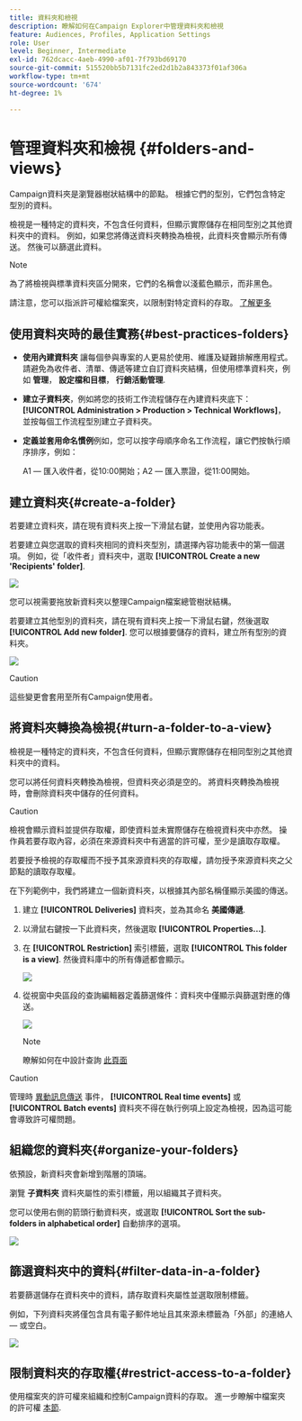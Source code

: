 ```yaml
---
title: 資料夾和檢視
description: 瞭解如何在Campaign Explorer中管理資料夾和檢視
feature: Audiences, Profiles, Application Settings
role: User
level: Beginner, Intermediate
exl-id: 762dcacc-4aeb-4990-af01-7f793bd69170
source-git-commit: 515520bb5b7131fc2ed2d1b2a843373f01af306a
workflow-type: tm+mt
source-wordcount: '674'
ht-degree: 1%

---
```


# 管理資料夾和檢視 {#folders-and-views}

Campaign資料夾是瀏覽器樹狀結構中的節點。 根據它們的型別，它們包含特定型別的資料。

檢視是一種特定的資料夾，不包含任何資料，但顯示實際儲存在相同型別之其他資料夾中的資料。 例如，如果您將傳送資料夾轉換為檢視，此資料夾會顯示所有傳送。 然後可以篩選此資料。


>[!NOTE]
>為了將檢視與標準資料夾區分開來，它們的名稱會以淺藍色顯示，而非黑色。
>

請注意，您可以指派許可權給檔案夾，以限制對特定資料的存取。 [了解更多](#restrict-access-to-a-folder)

## 使用資料夾時的最佳實務{#best-practices-folders}

* **使用內建資料夾** 讓每個參與專案的人更易於使用、維護及疑難排解應用程式。 請避免為收件者、清單、傳遞等建立自訂資料夾結構，但使用標準資料夾，例如 **管理**， **設定檔和目標**， **行銷活動管理**.

* **建立子資料夾**，例如將您的技術工作流程儲存在內建資料夾底下： **[!UICONTROL Administration > Production > Technical Workflows]**，並按每個工作流程型別建立子資料夾。

* **定義並套用命名慣例**&#x200B;例如，您可以按字母順序命名工作流程，讓它們按執行順序排序，例如：

  A1 — 匯入收件者，從10:00開始；A2 — 匯入票證，從11:00開始。

## 建立資料夾{#create-a-folder}

若要建立資料夾，請在現有資料夾上按一下滑鼠右鍵，並使用內容功能表。

若要建立與您選取的資料夾相同的資料夾型別，請選擇內容功能表中的第一個選項。 例如，從「收件者」資料夾中，選取 **[!UICONTROL Create a new 'Recipients' folder]**.

![](assets/create-recipient-folder.png)

您可以視需要拖放新資料夾以整理Campaign檔案總管樹狀結構。

若要建立其他型別的資料夾，請在現有資料夾上按一下滑鼠右鍵，然後選取 **[!UICONTROL Add new folder]**. 您可以根據要儲存的資料，建立所有型別的資料夾。

![](assets/add-new-folder.png)

>[!CAUTION]
>這些變更會套用至所有Campaign使用者。
>

## 將資料夾轉換為檢視{#turn-a-folder-to-a-view}

檢視是一種特定的資料夾，不包含任何資料，但顯示實際儲存在相同型別之其他資料夾中的資料。

您可以將任何資料夾轉換為檢視，但資料夾必須是空的。 將資料夾轉換為檢視時，會刪除資料夾中儲存的任何資料。

>[!CAUTION]
>
>檢視會顯示資料並提供存取權，即使資料並未實際儲存在檢視資料夾中亦然。 操作員若要存取內容，必須在來源資料夾中有適當的許可權，至少是讀取存取權。
>
>若要授予檢視的存取權而不授予其來源資料夾的存取權，請勿授予來源資料夾之父節點的讀取存取權。

在下列範例中，我們將建立一個新資料夾，以根據其內部名稱僅顯示美國的傳送。

1. 建立 **[!UICONTROL Deliveries]** 資料夾，並為其命名 **美國傳遞**.
1. 以滑鼠右鍵按一下此資料夾，然後選取 **[!UICONTROL Properties...]**.
1. 在 **[!UICONTROL Restriction]** 索引標籤，選取 **[!UICONTROL This folder is a view]**. 然後資料庫中的所有傳遞都會顯示。

   ![](assets/this-folder-is-a-view.png)

1. 從視窗中央區段的查詢編輯器定義篩選條件：資料夾中僅顯示與篩選對應的傳送。

   ![](assets/filter-view.png)

   >[!NOTE]
   >
   >瞭解如何在中設計查詢 [此頁面](create-filters.md#advanced-filters)


>[!CAUTION]
>
>管理時 [異動訊息傳送](../send/transactional.md) 事件， **[!UICONTROL Real time events]** 或 **[!UICONTROL Batch events]** 資料夾不得在執行例項上設定為檢視，因為這可能會導致許可權問題。

## 組織您的資料夾{#organize-your-folders}

依預設，新資料夾會新增到階層的頂端。

瀏覽 **子資料夾** 資料夾屬性的索引標籤，用以組織其子資料夾。

您可以使用右側的箭頭行動資料夾，或選取 **[!UICONTROL Sort the sub-folders in alphabetical order]** 自動排序的選項。

![](assets/sort-folders.png)


## 篩選資料夾中的資料{#filter-data-in-a-folder}

若要篩選儲存在資料夾中的資料，請存取資料夾屬性並選取限制標籤。

例如，下列資料夾將僅包含具有電子郵件地址且其來源未標籤為「外部」的連絡人 — 或空白。

![](assets/add-a-filter-to-a-folder.png)


## 限制資料夾的存取權{#restrict-access-to-a-folder}

使用檔案夾的許可權來組織和控制Campaign資料的存取。 進一步瞭解中檔案夾的許可權 [本節](../start/folder-permissions.md).

